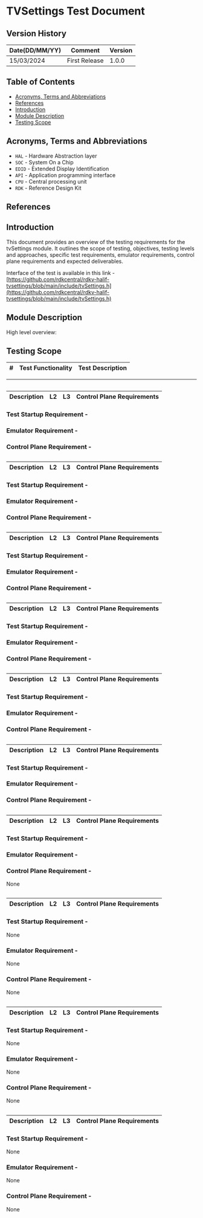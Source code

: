 # TVSettings Test Document

## Version History

| Date(DD/MM/YY) | Comment       | Version |
| -------------- | ------------- | ------- |
| 15/03/2024     | First Release | 1.0.0   |

## Table of Contents

- [Acronyms, Terms and Abbreviations](#acronyms-terms-and-abbreviations)
- [References](#references)
- [Introduction](#introduction)
- [Module Description](#module-description)
- [Testing Scope](#testing-scope)

## Acronyms, Terms and Abbreviations

- `HAL`   - Hardware Abstraction layer
- `SOC`   - System On a Chip
- `EDID`  - Extended Display Identification
- `API`   - Application programming interface
- `CPU`   - Central processing unit
- `RDK`   - Reference Design Kit

## References

## Introduction

This document provides an overview of the testing requirements for the tvSettings module. It outlines the scope of testing, objectives, testing levels and approaches, specific test requirements, emulator requirements, control plane requirements and expected deliverables.

Interface of the test is available in this link -  [https://github.com/rdkcentral/rdkv-halif-tvsettings/blob/main/include/tvSettings.h](https://github.com/rdkcentral/rdkv-halif-tvsettings/blob/main/include/tvSettings.h)

## Module Description

High level overview:


## Testing Scope

|#|Test Functionality|Test Description|
|-|------------------|----------------|

-----------

## 

|Description|L2|L3|Control Plane Requirements|
|-----------|--|--|--------------------------|


### Test Startup Requirement - 

### Emulator Requirement - 

### Control Plane Requirement - 

## 

|Description|L2|L3|Control Plane Requirements|
|-----------|--|--|--------------------------|

### Test Startup Requirement - 

### Emulator Requirement - 

### Control Plane Requirement - 

## 

|Description|L2|L3|Control Plane Requirements|
|-----------|--|--|--------------------------|

### Test Startup Requirement - 

### Emulator Requirement - 

### Control Plane Requirement - 

## 

|Description|L2|L3|Control Plane Requirements|
|-----------|--|--|--------------------------|

### Test Startup Requirement - 


### Emulator Requirement - 


### Control Plane Requirement - 


## 

|Description|L2|L3|Control Plane Requirements|
|-----------|--|--|--------------------------|

### Test Startup Requirement - 

### Emulator Requirement - 

### Control Plane Requirement - 

## 

|Description|L2|L3|Control Plane Requirements|
|-----------|--|--|--------------------------|

### Test Startup Requirement - 

### Emulator Requirement - 

### Control Plane Requirement - 

## 

|Description|L2|L3|Control Plane Requirements|
|-----------|--|--|--------------------------|

### Test Startup Requirement - 

### Emulator Requirement - 


### Control Plane Requirement - 

None

## 

|Description|L2|L3|Control Plane Requirements|
|-----------|--|--|--------------------------|

### Test Startup Requirement - 

None

### Emulator Requirement - 

None

### Control Plane Requirement - 

None

## 

|Description|L2|L3|Control Plane Requirements|
|-----------|--|--|--------------------------|

### Test Startup Requirement - 

None

### Emulator Requirement - 

None

### Control Plane Requirement - 

None

##

|Description|L2|L3|Control Plane Requirements|
|-----------|--|--|--------------------------|

### Test Startup Requirement - 

None

### Emulator Requirement - 

None

### Control Plane Requirement - 

None

